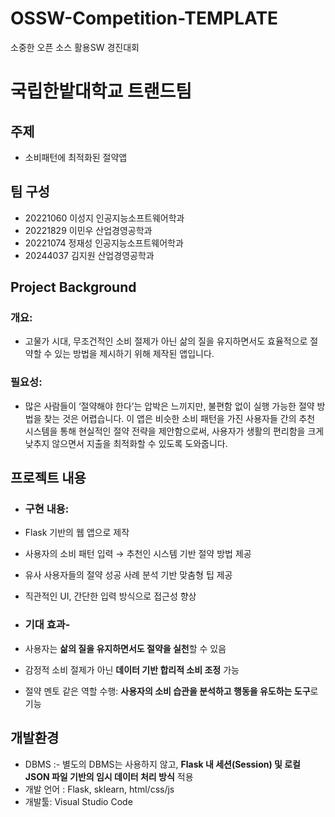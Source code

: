# OSSW-Competition-TEMPLATE
소중한 오픈 소스 활용SW 경진대회 
# 국립한밭대학교 트랜드팀

## 주제 
- 소비패턴에 최적화된 절약앱
  
## 팀 구성 
- 20221060 이성지 인공지능소프트웨어학과
- 20221829 이민우 산업경영공학과
- 20221074 정재성 인공지능소프트웨어학과
- 20244037 김지원 산업경영공학과  

## Project Background
  ### 개요: 
   - 고물가 시대, 무조건적인 소비 절제가 아닌 삶의 질을 유지하면서도 효율적으로 절약할 수 있는 방법을 제시하기 위해 제작된 앱입니다.
  ### 필요성: 
   - 많은 사람들이 ‘절약해야 한다’는 압박은 느끼지만, 불편함 없이 실행 가능한 절약 방법을 찾는 것은 어렵습니다. 이 앱은 비슷한 소비 패턴을 가진 사용자들 간의 추천 시스템을 통해 현실적인 절약 전략을 제안함으로써, 사용자가 생활의 편리함을 크게 낮추지 않으면서 지출을 최적화할 수 있도록 도와줍니다.

    
## 프로젝트 내용
  - ### 구현 내용:
  - Flask 기반의 웹 앱으로 제작  
  - 사용자의 소비 패턴 입력 → 추천인 시스템 기반 절약 방법 제공  
  - 유사 사용자들의 절약 성공 사례 분석 기반 맞춤형 팁 제공  
  - 직관적인 UI, 간단한 입력 방식으로 접근성 향상  

  - ### 기대 효과-
  - 사용자는 **삶의 질을 유지하면서도 절약을 실천**할 수 있음  
  - 감정적 소비 절제가 아닌 **데이터 기반 합리적 소비 조정** 가능  
  - 절약 멘토 같은 역할 수행: **사용자의 소비 습관을 분석하고 행동을 유도하는 도구**로 기능  


## 개발환경
  - DBMS :- 별도의 DBMS는 사용하지 않고, **Flask 내 세션(Session) 및 로컬 JSON 파일 기반의 임시 데이터 처리 방식** 적용  
  - 개발 언어 : Flask, sklearn, html/css/js
  - 개발툴: Visual Studio Code
